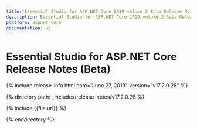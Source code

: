 ```yaml
---
title: Essential Studio for ASP.NET Core 2019 volume 2 Beta Release Notes  
description: Essential Studio for ASP.NET Core 2019 volume 2 Beta Release Notes  
platform: aspnet-core
documentation: ug
---
```


# Essential Studio for ASP.NET Core  Release Notes (Beta) 

{% include release-info.html date="June 27, 2019"  version="v17.2.0.28" %} 


{% directory path: _includes/release-notes/v17.2.0.28 %}

{% include {{file.url}} %}

{% enddirectory %}